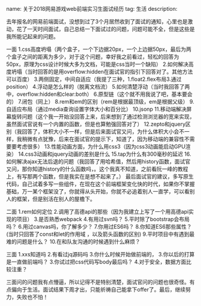 name: 关于2018网易游戏web前端实习生面试经历
tag: 生活
description: 


去年报名的网易前端面试，没想到过了3个月居然收到了面试的通知，心里也是激动，花了一天时间面试，自己总结一下面试过的问题，问题可能不全，但是这些是我所能记起来的问题。

一面
1.css高度坍塌（两个盒子，一个下边据20px，一个上边据50px，最后为两个盒子之间的距离为多少，对于这个问题，幸好我之前看过，轻松的回答为50px，原理为css设计时候大多为文档，可能是css当时一个缺陷）
2.如何解决高度坍塌（当时回答的是用overflow:hidden在面试官的指引下回答对了。其他方法可以百度）
3.两侧固定，中间自适应（我提了三种，1.float2.flex布局3.通过position）
4.浮动是怎么样的（脱离文档流）
5.如何清楚浮动（当时我回答了两中，overflow:hidden和clear:both）
6.原型链（这个就不用我说了吧，基本要会的）
7.闭包（同上）
8.rem和em的区别（rem是根据最顶级，em是根据父级）
9.自适应布局（通过media查询设置字体大小和百分比）
10.jsonp
11.移动端解决屏幕旋转问题（这个我一开始没回答上来，后来想到了通过检测浏览器的宽来实现，虽然面试官说有一个内置的函数，但是也算勉强回答对了）
12.zepto和jquery区别（我回答了，体积大小不一样，但是后来面试官又问，为什么体积大小会不一样，我稍微有点犹豫，后来在面试官的提示下，知道了，因为移动端的兼容性不需要要考虑很多）
13.性能动画方面，为什么用css3（因为css3动画能启动GPU渲染）
14.css3动画和jquery动画的差别是什么
15.tap为什么有300毫秒的延迟
16.如何解决ajax无法后退的问题（我回答了用哈希值，然后用history函数，面试官又问，那你知道history的什么函数吗，。这个我真不知道，之前看阮一峰的教程上，有写那两个函数，但是我实在是想不起来了。）
最后面试官的建议，多写原生代码，自己试着多写一些组件，在现在这个前端框架变化快的时代，如果你不掌握基础，万一某个框架没了，你就得从头开始，你就不必追着别人一直学，可以看别人的框架，但是别活在别人的屋檐下。

二面
1.rem如何定位
2.调用了高德api的那些（因为我建立上写了一个用高德api实现的项目）
3.是否熟悉webpack
4.有用过svn吗？
5.平时除了bootstrap会布局吗？
6.用过canvas吗，你了解多少？
7.你用过ES6吗？
8.你知道ES6那些属性？(当时只回答了const和let的作用域 ，以及箭头函数的区别)
9.平时项目中有遇到最难的问题是什么？
10.在和队友沟通的时候遇到什么麻烦？

三面
1.xxs知道吗
2.有看过jq源码吗
3.你什么时候开始做前端的，
3.你以后的打算是一直做前端吗？
3.你试过把css代码写body最后吗？
4.对于安全，数据方面比较注重？

三面问的问题我有点懵逼，所以记得不是特别清楚，面试官问的问题也很奇怪。有点偏向于生活。面试结果下周才出，只能祈祷自己能拿下offer了。最后，继续努力，失败也不怕！